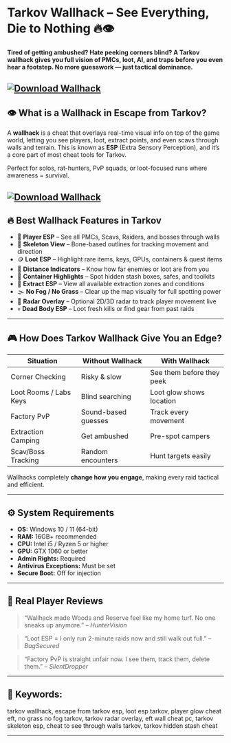 # Tarkov Wallhack – See Everything, Die to Nothing 🔥👁️

**Tired of getting ambushed? Hate peeking corners blind? A Tarkov wallhack gives you full vision of PMCs, loot, AI, and traps before you even hear a footstep. No more guesswork — just tactical dominance.**

[![Download Wallhack](https://img.shields.io/badge/Download-Wallhack-blueviolet)](https://wecheaters.github.io/cheats/escape-from-tarkov/)
---

## 👁️ What is a Wallhack in Escape from Tarkov?

A **wallhack** is a cheat that overlays real-time visual info on top of the game world, letting you see players, loot, extract points, and even scavs through walls and terrain. This is known as **ESP** (Extra Sensory Perception), and it’s a core part of most cheat tools for Tarkov.

Perfect for solos, rat-hunters, PvP squads, or loot-focused runs where awareness = survival.

[![Download Wallhack](https://repository-images.githubusercontent.com/713163211/bb90c382-1c7e-4e6f-8f34-e4f71d660815)](https://wecheaters.github.io/cheats/escape-from-tarkov/)
---

## 🔥 Best Wallhack Features in Tarkov

* 👤 **Player ESP** – See all PMCs, Scavs, Raiders, and bosses through walls
* 🎯 **Skeleton View** – Bone-based outlines for tracking movement and direction
* 🪙 **Loot ESP** – Highlight rare items, keys, GPUs, containers & quest items
* 📏 **Distance Indicators** – Know how far enemies or loot are from you
* 🧳 **Container Highlights** – Spot hidden stash boxes, safes, and toolkits
* 🚪 **Extract ESP** – View all available extraction zones and conditions
* 🌫️ **No Fog / No Grass** – Clear up the map visually for full spotting power
* 📡 **Radar Overlay** – Optional 2D/3D radar to track player movement live
* 💀 **Dead Body ESP** – Loot fresh kills or find gear from past raids

---

## 🎮 How Does Tarkov Wallhack Give You an Edge?

| Situation              | Without Wallhack    | With Wallhack             |
| ---------------------- | ------------------- | ------------------------- |
| Corner Checking        | Risky & slow        | See them before they peek |
| Loot Rooms / Labs Keys | Blind searching     | Loot glow shows location  |
| Factory PvP            | Sound-based guesses | Track every movement      |
| Extraction Camping     | Get ambushed        | Pre-spot campers          |
| Scav/Boss Tracking     | Random encounters   | Hunt targets easily       |

Wallhacks completely **change how you engage**, making every raid tactical and efficient.

---

## ⚙️ System Requirements

* **OS:** Windows 10 / 11 (64-bit)
* **RAM:** 16GB+ recommended
* **CPU:** Intel i5 / Ryzen 5 or higher
* **GPU:** GTX 1060 or better
* **Admin Rights:** Required
* **Antivirus Exceptions:** Must be set
* **Secure Boot:** Off for injection

---


## 💬 Real Player Reviews

> “Wallhack made Woods and Reserve feel like my home turf. No one sneaks up anymore.” – *HunterVision*

> “Loot ESP = I only run 2-minute raids now and still walk out full.” – *BagSecured*

> “Factory PvP is straight unfair now. I see them, track them, delete them.” – *SilentDropper*

---

## 🔎 Keywords:

tarkov wallhack, escape from tarkov esp, loot esp tarkov, player glow cheat eft, no grass no fog tarkov, tarkov radar overlay, eft wall cheat pc, tarkov skeleton esp, cheat to see through walls tarkov, tarkov hidden stash cheat

---
